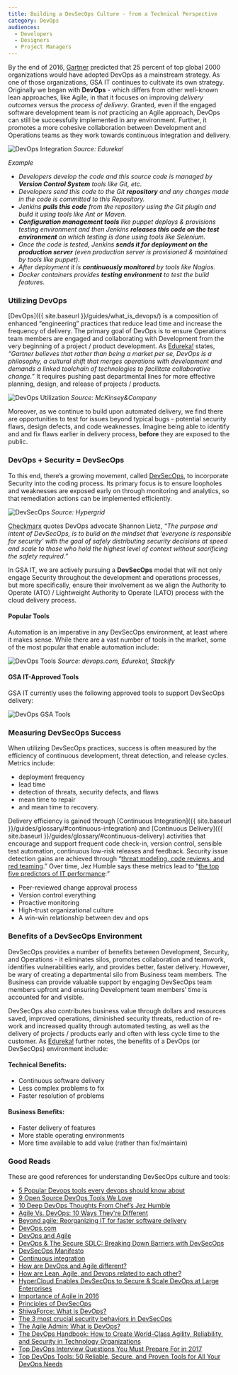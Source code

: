 ```yaml
---
title: Building a DevSecOps Culture - from a Technical Perspective
category: DevOps
audiences:
  - Developers
  - Designers
  - Project Managers
---
```


By the end of 2016, [Gartner](http://www.gartner.com/newsroom/id/2999017) predicted that 25 percent of top global 2000 organizations would have adopted DevOps as a mainstream strategy. As one of those organizations, GSA IT continues to cultivate its own strategy. Originally we began with **DevOps** - which differs from other well-known lean approaches, like Agile, in that it focuses on improving *delivery outcomes* versus the *process of delivery*. Granted, even if the engaged software development team is *not* practicing an Agile approach, DevOps can still be successfully implemented in any environment. Further, it promotes a more cohesive collaboration between Development and Operations teams as they work towards continuous integration and delivery.

<img src="{{ site.baseurl }}/assets/img/guides/DevOps_Integration.png"
  alt="DevOps Integration"
  class="guide-image guide-image-three-fourths"> 
*Source: Edureka!*

*Example*
* *Developers develop the code and this source code is managed by **Version Control System** tools like Git, etc.*
* *Developers send this code to the Git **repository** and any changes made in the code is  committed to this Repository.*
* *Jenkins **pulls this code** from the repository using the Git plugin and build it using tools like Ant or Maven.*
* ***Configuration management tools** like puppet deploys & provisions testing environment and then Jenkins **releases this code on the test environment** on which testing is done using tools like Selenium.*
* *Once the code is tested, Jenkins **sends it for deployment on the production server** (even production server is provisioned & maintained by tools like puppet).*
* *After deployment it is **continuously monitored** by tools like Nagios.*
* *Docker containers provides **testing environment** to test the build features.*

### Utilizing DevOps
[DevOps]({{ site.baseurl }}/guides/what_is_devops/) is a composition of enhanced “engineering” practices that reduce lead time and increase the frequency of delivery. The primary goal of DevOps is to ensure Operations team members are engaged and collaborating with Development from the very beginning of a project / product development. As [Edureka!](https://www.edureka.co/blog/interview-questions/top-devops-interview-questions-2016/) states, *“Gartner believes that rather than being a market per se, DevOps is a philosophy, a cultural shift that merges operations with development and demands a linked toolchain of technologies to facilitate collaborative change.”* It requires pushing past departmental lines for more effective planning, design, and release of projects / products.

<img src="{{ site.baseurl }}/assets/img/guides/DevOps_Utilization.png"
  alt="DevOps Utilization"
  class="guide-image guide-image-half"> 
*Source: McKinsey&Company*

Moreover, as we continue to build upon automated delivery, we find there are opportunities to test for issues beyond typical bugs - potential security flaws, design defects, and code weaknesses. Imagine being able to identify and and fix flaws earlier in delivery process, **before** they are exposed to the public.

### DevOps + Security = DevSecOps
To this end, there’s a growing movement, called [DevSecOps](http://www.devsecops.org/), to incorporate Security into the coding process. Its primary focus is to ensure loopholes and weaknesses are exposed early on through monitoring and analytics, so that remediation actions can be implemented efficiently.

<img src="{{ site.baseurl }}/assets/img/guides/DevSecOps.png"
  alt="DevSecOps"
  class="guide-image guide-image-half"> 
*Source: Hypergrid*

[Checkmarx](https://www.checkmarx.com/2017/02/02/devops-secure-sdlc-breaking-barriers-devsecops/) quotes DevOps advocate Shannon Lietz, *“The purpose and intent of DevSecOps, is to build on the mindset that ‘everyone is responsible for security’ with the goal of safely distributing security decisions at speed and scale to those who hold the highest level of context without sacrificing the safety required.”*

In GSA IT, we are actively pursuing a **DevSecOps** model that will not only engage Security throughout the development and operations processes, but more specifically, ensure their involvement as we align the Authority to Operate (ATO) / Lightweight Authority to Operate (LATO) process with the cloud delivery process.

#### Popular Tools
Automation is an imperative in any DevSecOps environment, at least where it makes sense. While there are a vast number of tools in the market, some of the most popular that enable automation include:

<img src="{{ site.baseurl }}/assets/img/guides/DevOps_Tools.png"
  alt="DevOps Tools"
  class="guide-image guide-image-half"> 
*Source: devops.com, Edureka!, Stackify* 

#### GSA IT-Approved Tools
GSA IT currently uses the following approved tools to support DevSecOps delivery:

<img src="{{ site.baseurl }}/assets/img/guides/DevOps_GSA_Tools.png"
  alt="DevOps GSA Tools"
  class="guide-image guide-image-three-fourths"> 
 
### Measuring DevSecOps Success
When utilizing DevSecOps practices, success is often measured by the efficiency of continuous development, threat detection, and release cycles. Metrics include: 
* deployment frequency
* lead time
* detection of threats, security defects, and flaws
* mean time to repair
* and mean time to recovery.

Delivery efficiency is gained through [Continuous Integration]({{ site.baseurl }}/guides/glossary/#continuous-integration) and [Continuous Delivery]({{ site.baseurl }}/guides/glossary/#continuous-delivery) activities that encourage and support frequent code check-in, version control, sensible test automation, continuous low-risk releases and feedback. Security issue detection gains are achieved through “[threat modeling, code reviews, and red teaming](https://techbeacon.com/3-most-crucial-security-behaviors-devsecops).” Over time, Jez Humble says these metrics lead to “[the top five predictors of IT performance](https://blog.newrelic.com/2015/04/28/devops-jez-humble/):”
* Peer-reviewed change approval process
* Version control everything
* Proactive monitoring
* High-trust organizational culture
* A win-win relationship between dev and ops

### Benefits of a DevSecOps Environment
DevSecOps provides a number of benefits between Development, Security, and Operations - it eliminates silos, promotes collaboration and teamwork, identifies vulnerabilities early, and provides better, faster delivery. However, be wary of creating a departmental silo from Business team members. The Business can provide valuable support by engaging DevSecOps team members upfront and ensuring Development team members’ time is accounted for and visible.

DevSecOps also contributes business value through dollars and resources saved, improved operations, diminished security threats, reduction of re-work and increased quality through automated testing, as well as the delivery of projects / products early and often with less cycle time to the customer. As [Edureka!](https://www.edureka.co/blog/interview-questions/top-devops-interview-questions-2016/) further notes, the benefits of a DevOps (or DevSecOps) environment include:

#### Technical Benefits:
* Continuous software delivery
* Less complex problems to fix
* Faster resolution of problems

#### Business Benefits:
* Faster delivery of features
* More stable operating environments
* More time available to add value (rather than fix/maintain)

### Good Reads 
These are good references for understanding DevSecOps culture and tools:
* [5 Popular Devops tools every devops should know about](http://www.actoncloud.com/blog/devops-tools/)
* [9 Open Source DevOps Tools We Love](https://devops.com/9-open-source-devops-tools-love/)
* [10 Deep DevOps Thoughts From Chef’s Jez Humble](https://blog.newrelic.com/2015/04/28/devops-jez-humble/)
* [Agile Vs. DevOps: 10 Ways They're Different](http://www.informationweek.com/devops/agile-vs-devops-10-ways-theyre-different/d/d-id/1326121)
* [Beyond agile: Reorganizing IT for faster software delivery](http://www.mckinsey.com/business-functions/digital-mckinsey/our-insights/beyond-agile-reorganizing-it-for-faster-software-delivery)
* [DevOps.com](https://devops.com/)
* [DevOps and Agile](https://www.scrumalliance.org/community/articles/2014/april/devops-and-agile)
* [DevOps & The Secure SDLC: Breaking Down Barriers with DevSecOps](https://www.checkmarx.com/2017/02/02/devops-secure-sdlc-breaking-barriers-devsecops/)
* [DevSecOps Manifesto](http://www.devsecops.org/)
* [Continuous integration](https://en.wikipedia.org/wiki/Continuous_integration)
* [How are DevOps and Agile different?](https://www.quora.com/How-are-DevOps-and-Agile-different)
* [How are Lean, Agile, and Devops related to each other?](http://www.agileweboperations.com/lean-agile-devops-related)
* [HyperCloud Enables DevSecOps to Secure & Scale DevOps at Large Enterprises](http://hypergrid.com/hypercloud-enables-devsecops-to-secure-scale-devops-at-large-enterprises/)
* [Importance of Agile in 2016](http://e5workflow.com/blog/importance-of-agile-in-2016/)
* [Principles of DevSecOps](http://www.devsecops.org/blog/2015/2/21/principles-of-devsecops)
* [ShiwaForce: What is DevOps?](https://www.shiwaforce.com/mi-az-devops/)
* [The 3 most crucial security behaviors in DevSecOps](https://techbeacon.com/3-most-crucial-security-behaviors-devsecops)
* [The Agile Admin: What is DevOps?](https://theagileadmin.com/what-is-devops/)
* [The DevOps Handbook: How to Create World-Class Agility, Reliability, and Security in Technology Organizations](https://www.amazon.com/DevOps-Handbook-World-Class-Reliability-Organizations-ebook/dp/B01M9ASFQ3/ref=dp_kinw_strp_1)
* [Top DevOps Interview Questions You Must Prepare For in 2017](https://www.edureka.co/blog/interview-questions/top-devops-interview-questions-2016/)
* [Top DevOps Tools: 50 Reliable, Secure, and Proven Tools for All Your DevOps Needs](https://stackify.com/top-devops-tools/)
